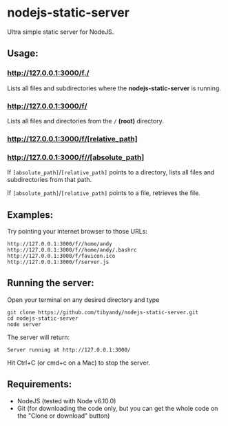 # nodejs-static-server
Ultra simple static server for NodeJS.

## Usage:
### http://127.0.0.1:3000/f./
Lists all files and subdirectories where the **nodejs-static-server** is running.

### http://127.0.0.1:3000/f/
Lists all files and directories from the `/` **(root)** directory.

### http://127.0.0.1:3000/f/[relative_path]
### http://127.0.0.1:3000/f//[absolute_path]
If `[absolute_path]`/`[relative_path]` points to a directory, lists all files and subdirectories from that path.

If `[absolute_path]`/`[relative_path]` points to a file, retrieves the file.

## Examples:
Try pointing your internet browser to those URLs:
```
http://127.0.0.1:3000/f//home/andy
http://127.0.0.1:3000/f//home/andy/.bashrc
http://127.0.0.1:3000/f/favicon.ico
http://127.0.0.1:3000/f/server.js
```

## Running the server:
Open your terminal on any desired directory and type
```
git clone https://github.com/tibyandy/nodejs-static-server.git
cd nodejs-static-server
node server
```
The server will return:
```
Server running at http://127.0.0.1:3000/
```
Hit Ctrl+C (or cmd+c on a Mac) to stop the server.

## Requirements:
* NodeJS (tested with Node v6.10.0)
* Git (for downloading the code only, but you can get the whole code on the "Clone or download" button)